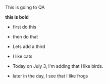 This is going to QA

**this is bold**

* first do this
* then do that
* Lets add a third
* I like cats

* Today on July 3, I'm adding that I like birds.
* later in the day, I see that I like frogs

